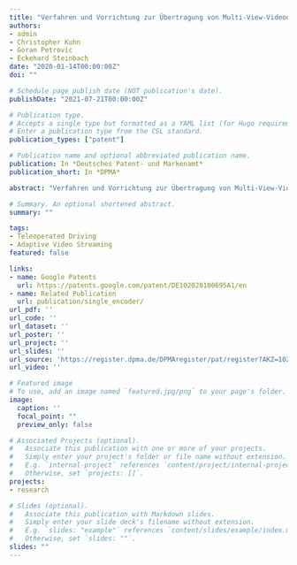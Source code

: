 ```yaml
---
title: "Verfahren und Vorrichtung zur Übertragung von Multi-View-Videodaten"
authors:
- admin
- Christopher Kuhn
- Goran Petrovic
- Eckehard Steinbach
date: "2020-01-14T00:00:00Z"
doi: ""

# Schedule page publish date (NOT publication's date).
publishDate: "2021-07-21T00:00:00Z"

# Publication type.
# Accepts a single type but formatted as a YAML list (for Hugo requirements).
# Enter a publication type from the CSL standard.
publication_types: ["patent"]

# Publication name and optional abbreviated publication name.
publication: In *Deutsches Patent- und Markenamt*
publication_short: In *DPMA*

abstract: "Verfahren und Vorrichtung zur Übertragung von Multi-View-Videodaten"

# Summary. An optional shortened abstract.
summary: ""

tags:
- Teleoperated Driving
- Adaptive Video Streaming
featured: false

links:
- name: Google Patents
  url: https://patents.google.com/patent/DE102020100695A1/en
- name: Related Publication
  url: publication/single_encoder/
url_pdf: ''
url_code: ''
url_dataset: ''
url_poster: ''
url_project: ''
url_slides: ''
url_source: 'https://register.dpma.de/DPMAregister/pat/register?AKZ=1020201006950'
url_video: ''

# Featured image
# To use, add an image named `featured.jpg/png` to your page's folder.
image:
  caption: ''
  focal_point: ""
  preview_only: false

# Associated Projects (optional).
#   Associate this publication with one or more of your projects.
#   Simply enter your project's folder or file name without extension.
#   E.g. `internal-project` references `content/project/internal-project/index.md`.
#   Otherwise, set `projects: []`.
projects:
- research

# Slides (optional).
#   Associate this publication with Markdown slides.
#   Simply enter your slide deck's filename without extension.
#   E.g. `slides: "example"` references `content/slides/example/index.md`.
#   Otherwise, set `slides: ""`.
slides: ""
---
```

